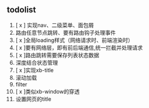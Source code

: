 ## todolist
1. [ x ] 实现nav、二级菜单、面包屑
2. 路由任意节点跳转、要有路由钩子处理事件
3. [ x ]全局loading样式（网络请求时、前端渲染时）
4. [ x ]要有网络层，即有前后端通信,统一拦截并处理请求
5. [ x ]路由跳转需要保存列表状态数据
6. 深度结合状态管理
7. [ x ]实现xb-title
8. 滚动加载
9. filter
10. [ x ]类似xb-window的穿透
11. 设置网页的title 
